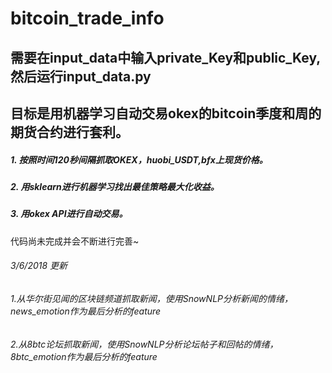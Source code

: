 # bitcoin_trade_info
## 需要在input_data中输入private_Key和public_Key,然后运行input_data.py
## 目标是用机器学习自动交易okex的bitcoin季度和周的期货合约进行套利。
##### 1. 按照时间120秒间隔抓取OKEX，huobi_USDT,bfx上现货价格。
##### 2. 用sklearn进行机器学习找出最佳策略最大化收益。
##### 3. 用okex API进行自动交易。

代码尚未完成并会不断进行完善~

###### 3/6/2018 更新 
###### 1.从华尔街见闻的区块链频道抓取新闻，使用SnowNLP分析新闻的情绪，news_emotion作为最后分析的feature
###### 2.从8btc论坛抓取新闻，使用SnowNLP分析论坛帖子和回帖的情绪，8btc_emotion作为最后分析的feature
